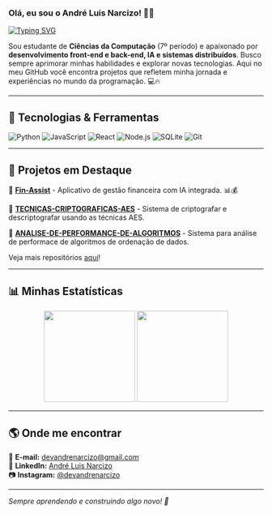 ### Olá, eu sou o André Luis Narcizo! 👋🚀

[![Typing SVG](https://readme-typing-svg.herokuapp.com?font=Fira+Code&pause=1000&color=00C9FF&width=435&lines=Desenvolvedor+Full-Stack;Apaixonado+por+Tecnologia;Entusiasta+de+Inteligência+Artificial;Em+busca+de+inovação+e+aprendizado)](https://git.io/typing-svg)

Sou estudante de **Ciências da Computação** (7º período) e apaixonado por **desenvolvimento front-end e back-end, IA e sistemas distribuídos**. Busco sempre aprimorar minhas habilidades e explorar novas tecnologias. Aqui no meu GitHub você encontra projetos que refletem minha jornada e experiências no mundo da programação. 💻🔥

---

## 🚀 Tecnologias & Ferramentas

![Python](https://img.shields.io/badge/-Python-3776AB?style=for-the-badge&logo=python&logoColor=white) ![JavaScript](https://img.shields.io/badge/-JavaScript-F7DF1E?style=for-the-badge&logo=javascript&logoColor=black) ![React](https://img.shields.io/badge/-React-61DAFB?style=for-the-badge&logo=react&logoColor=black) ![Node.js](https://img.shields.io/badge/-Node.js-339933?style=for-the-badge&logo=node.js&logoColor=white) ![SQLite](https://img.shields.io/badge/-SQLite-003B57?style=for-the-badge&logo=sqlite&logoColor=white) ![Git](https://img.shields.io/badge/-Git-F05032?style=for-the-badge&logo=git&logoColor=white)

---

## 📌 Projetos em Destaque

🔹 **[Fin-Assist](https://github.com/DevAndreNarcizo/Fin-Assist)** - Aplicativo de gestão financeira com IA integrada. 📊💰

🔹 **[TECNICAS-CRIPTOGRAFICAS-AES](https://github.com/DevAndreNarcizo/TECNICAS-CRIPTOGRAFICAS-AES)** - Sistema de criptografar e descriptografar usando as técnicas AES. 

🔹 **[ANALISE-DE-PERFORMANCE-DE-ALGORITMOS](https://github.com/DevAndreNarcizo/ANALISE-DE-PERFORMANCE-DE-ALGORITMOS)** - Sistema para análise de performace de algoritmos de ordenação de dados.

Veja mais repositórios [aqui](https://github.com/DevAndreNarcizo?tab=repositories)!

---

## 📊 Minhas Estatísticas

<div align="center">
  <img height="180em" src="https://github-readme-stats.vercel.app/api?username=DevAndreNarcizo&show_icons=true&theme=react&count_private=true"/>
  <img height="180em" src="https://github-readme-streak-stats.herokuapp.com/?user=DevAndreNarcizo&theme=react"/>
</div>

---

## 🌎 Onde me encontrar

📩 **E-mail:** devandrenarcizo@gmail.com  
💼 **LinkedIn:** [André Luis Narcizo](https://www.linkedin.com/in/devandrenarcizo)  
📷 **Instagram:** [@devandrenarcizo](https://www.instagram.com/devandrenarcizo/)  

---

_Sempre aprendendo e construindo algo novo! 🚀_

